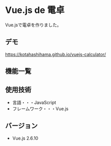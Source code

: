 # Vue.js de 電卓
Vue.jsで電卓を作りました。

## デモ
https://kotahashihama.github.io/vuejs-calculator/

## 機能一覧

## 使用技術
- 言語・・・JavaScript
- フレームワーク・・・Vue.js

## バージョン
- Vue.js 2.6.10